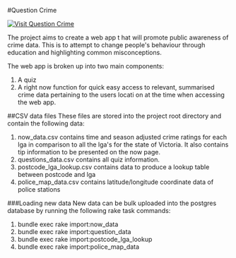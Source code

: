 #Question Crime 

[<img src="http://questioncrime.herokuapp.com/assets/logo-733b18f528b7c924213d6c875e9291a098397f26d7ba4514fbe4fb84325c02fc.png" title="Visit Question Crime" background-color="#000000"/>](http://questioncrime.herokuapp.com/)

The project aims to create a web app t											hat will promote public awareness of crime data. This is to attempt to change people's behaviour through education and highlighting common misconceptions. 

The web app is broken up into two main components:

1. A quiz
2. A right now function for quick easy access to relevant, summarised crime data pertaining to the users locati																																																																																																																																																																								on at the time when accessing the web app. 

##CSV data files
These files are stored into the project root directory and contain the following data:

1. now_data.csv contains time and season adjusted crime ratings for each lga in comparison to all the lga's for the state of Victoria. It also contains tip information to be presented on the now page. 
2. questions_data.csv contains all quiz information.
3. postcode_lga_lookup.csv contains data to produce a lookup table between postcode and lga
4. police_map_data.csv contains latitude/longitude coordinate data of police stations

###Loading new data
New data can be bulk uploaded into the postgres database by running the following rake task commands:

1. bundle exec rake import:now_data
2. bundle exec rake import:question_data
3. bundle exec rake import:postcode_lga_lookup
4. bundle exec rake import:police_map_data

